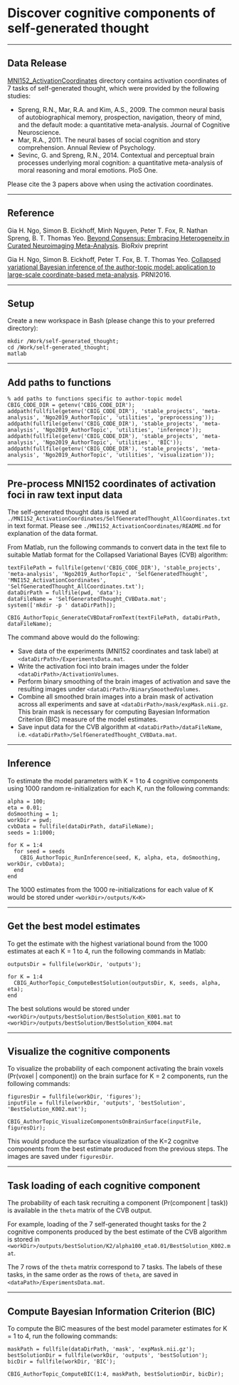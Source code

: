 # Discover cognitive components of self-generated thought

---- 

## Data Release

[MNI152_ActivationCoordinates]('./MNI152_ActivationCoordinates') directory contains activation coordinates of 7 tasks of self-generated thought, which were provided by the following studies:

- Spreng, R.N., Mar, R.A. and Kim, A.S., 2009. The common neural basis of autobiographical memory, prospection, navigation, theory of mind, and the default mode: a quantitative meta-analysis. Journal of Cognitive Neuroscience.
- Mar, R.A., 2011. The neural bases of social cognition and story comprehension. Annual Review of Psychology.
- Sevinc, G. and Spreng, R.N., 2014. Contextual and perceptual brain processes underlying moral cognition: a quantitative meta-analysis of moral reasoning and moral emotions. PloS One.

Please cite the 3 papers above when using the activation coordinates.

---- 

## Reference
Gia H. Ngo, Simon B. Eickhoff, Minh Nguyen, Peter T. Fox,  R. Nathan Spreng, B. T. Thomas Yeo. [Beyond Consensus: Embracing Heterogeneity in Curated Neuroimaging Meta-Analysis](https://www.biorxiv.org/content/early/2017/06/19/149567). BioRxiv preprint

Gia H. Ngo, Simon B. Eickhoff, Peter T. Fox, B. T. Thomas Yeo. [Collapsed variational Bayesian inference of the author-topic model: application to large-scale coordinate-based meta-analysis](https://ieeexplore.ieee.org/document/7552332). PRNI2016.

---

## Setup
Create a new workspace in Bash (please change this to your preferred directory):
```
mkdir /Work/self-generated_thought;
cd /Work/self-generated_thought;
matlab
```

---

## Add paths to functions

```
% add paths to functions specific to author-topic model
CBIG_CODE_DIR = getenv('CBIG_CODE_DIR');
addpath(fullfile(getenv('CBIG_CODE_DIR'), 'stable_projects', 'meta-analysis', 'Ngo2019_AuthorTopic', 'utilities', 'preprocessing'));
addpath(fullfile(getenv('CBIG_CODE_DIR'), 'stable_projects', 'meta-analysis', 'Ngo2019_AuthorTopic', 'utilities', 'inference'));
addpath(fullfile(getenv('CBIG_CODE_DIR'), 'stable_projects', 'meta-analysis', 'Ngo2019_AuthorTopic', 'utilities', 'BIC'));
addpath(fullfile(getenv('CBIG_CODE_DIR'), 'stable_projects', 'meta-analysis', 'Ngo2019_AuthorTopic', 'utilities', 'visualization'));
```

---

## Pre-process MNI152 coordinates of activation foci in raw text input data

The self-generated thought data is saved at `./MNI152_ActivationCoordinates/SelfGeneratedThought_AllCoordinates.txt` in text format. Please see `./MNI152_ActivationCoordinates/README.md` for explanation of the data format.

From Matlab, run the following commands to convert data in the text file to suitable Matlab format for the Collapsed Variational Bayes (CVB) algorithm:
```
textFilePath = fullfile(getenv('CBIG_CODE_DIR'), 'stable_projects', 'meta-analysis', 'Ngo2019_AuthorTopic', 'SelfGeneratedThought', 'MNI152_ActivationCoordinates', 'SelfGeneratedThought_AllCoordinates.txt');
dataDirPath = fullfile(pwd, 'data');
dataFileName = 'SelfGeneratedThought_CVBData.mat';
system(['mkdir -p ' dataDirPath]);

CBIG_AuthorTopic_GenerateCVBDataFromText(textFilePath, dataDirPath, dataFileName);
```

The command above would do the following:
- Save data of the experiments (MNI152 coordinates and task label) at `<dataDirPath>/ExperimentsData.mat`.
- Write the activation foci into brain images under the folder `<dataDirPath>/ActivationVolumes`.
- Perform binary smoothing of the brain images of activation and save the resulting images under `<dataDirPath>/BinarySmoothedVolumes`.
- Combine all smoothed brain images into a brain mask of activation across all experiments and save at `<dataDirPath>/mask/expMask.nii.gz`. This brain mask is necessary for computing Bayesian Information Criterion (BIC) measure of the model estimates.
- Save input data for the CVB algorithm at `<dataDirPath>/dataFileName`, i.e. `<dataDirPath>/SelfGeneratedThought_CVBData.mat`.

---

## Inference
To estimate the model parameters with K = 1 to 4 cognitive components using 1000 random re-initialization for each K, run the following commands:
```
alpha = 100;
eta = 0.01;
doSmoothing = 1;
workDir = pwd;
cvbData = fullfile(dataDirPath, dataFileName);
seeds = 1:1000;

for K = 1:4
  for seed = seeds
    CBIG_AuthorTopic_RunInference(seed, K, alpha, eta, doSmoothing, workDir, cvbData);
  end
end
```
The 1000 estimates from the 1000 re-initializations for each value of K would be stored under `<workDir>/outputs/K<K>`

---


## Get the best model estimates
To get the estimate with the highest variational bound from the 1000 estimates at each K = 1 to 4,  run the following commands in Matlab:
```
outputsDir = fullfile(workDir, 'outputs');

for K = 1:4
  CBIG_AuthorTopic_ComputeBestSolution(outputsDir, K, seeds, alpha, eta);
end

```
The best solutions would be stored under `<workDir>/outputs/bestSolution/BestSolution_K001.mat` to `<workDir>/outputs/bestSolution/BestSolution_K004.mat`

---


## Visualize the cognitive components
To visualize the probability of each component activating the brain voxels (Pr(voxel | component)) on the brain surface for K = 2 components, run the following commands:
```
figuresDir = fullfile(workDir, 'figures');
inputFile = fullfile(workDir, 'outputs', 'bestSolution', 'BestSolution_K002.mat');

CBIG_AuthorTopic_VisualizeComponentsOnBrainSurface(inputFile, figuresDir);
```
This would produce the surface visualization of the K=2 cognitve components from the best estimate produced from the previous steps. The images are saved under `figuresDir`.

---


## Task loading of each cognitive component
The probability of each task recruiting a component (Pr(component | task)) is available in the `theta` matrix of the CVB output.

For example, loading of the 7 self-generated thought tasks for the 2 cognitive components produced by the best estimate of the CVB algorithm is stored in `<workDir>/outputs/bestSolution/K2/alpha100_eta0.01/BestSolution_K002.mat`.

The 7 rows of the `theta` matrix correspond to 7 tasks. The labels of these tasks, in the same order as the rows of `theta`, are saved in `<dataPath>/ExperimentsData.mat`.

---

## Compute Bayesian Information Criterion (BIC)

To compute the BIC measures of the best model parameter estimates for K = 1 to 4, run the following commands:

```
maskPath = fullfile(dataDirPath, 'mask', 'expMask.nii.gz');
bestSolutionDir = fullfile(workDir, 'outputs', 'bestSolution');
bicDir = fullfile(workDir, 'BIC');

CBIG_AuthorTopic_ComputeBIC(1:4, maskPath, bestSolutionDir, bicDir);
```
